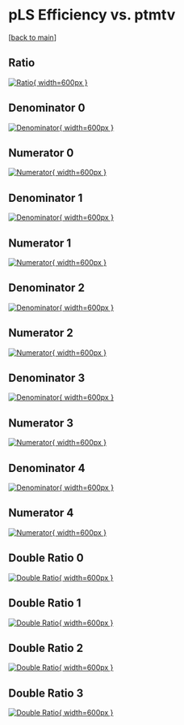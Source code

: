 # pLS Efficiency vs. ptmtv

[[back to main](./)]



## Ratio

[![Ratio](../mtv/var/pLS_xtr_0_-1_eff_ptmtv.png){ width=600px }](../mtv/var/pLS_xtr_0_-1_eff_ptmtv.pdf)

## Denominator 0

[![Denominator](../mtv/den/pLS_xtr_0_-1_eff_ptmtv_den0.png){ width=600px }](../mtv/den/pLS_xtr_0_-1_eff_ptmtv_den0.pdf)

## Numerator 0

[![Numerator](../mtv/num/pLS_xtr_0_-1_eff_ptmtv_num0.png){ width=600px }](../mtv/num/pLS_xtr_0_-1_eff_ptmtv_num0.pdf)

## Denominator 1

[![Denominator](../mtv/den/pLS_xtr_0_-1_eff_ptmtv_den1.png){ width=600px }](../mtv/den/pLS_xtr_0_-1_eff_ptmtv_den1.pdf)

## Numerator 1

[![Numerator](../mtv/num/pLS_xtr_0_-1_eff_ptmtv_num1.png){ width=600px }](../mtv/num/pLS_xtr_0_-1_eff_ptmtv_num1.pdf)

## Denominator 2

[![Denominator](../mtv/den/pLS_xtr_0_-1_eff_ptmtv_den2.png){ width=600px }](../mtv/den/pLS_xtr_0_-1_eff_ptmtv_den2.pdf)

## Numerator 2

[![Numerator](../mtv/num/pLS_xtr_0_-1_eff_ptmtv_num2.png){ width=600px }](../mtv/num/pLS_xtr_0_-1_eff_ptmtv_num2.pdf)

## Denominator 3

[![Denominator](../mtv/den/pLS_xtr_0_-1_eff_ptmtv_den3.png){ width=600px }](../mtv/den/pLS_xtr_0_-1_eff_ptmtv_den3.pdf)

## Numerator 3

[![Numerator](../mtv/num/pLS_xtr_0_-1_eff_ptmtv_num3.png){ width=600px }](../mtv/num/pLS_xtr_0_-1_eff_ptmtv_num3.pdf)

## Denominator 4

[![Denominator](../mtv/den/pLS_xtr_0_-1_eff_ptmtv_den4.png){ width=600px }](../mtv/den/pLS_xtr_0_-1_eff_ptmtv_den4.pdf)

## Numerator 4

[![Numerator](../mtv/num/pLS_xtr_0_-1_eff_ptmtv_num4.png){ width=600px }](../mtv/num/pLS_xtr_0_-1_eff_ptmtv_num4.pdf)

## Double Ratio 0

[![Double Ratio](../mtv/ratio/pLS_xtr_0_-1_eff_ptmtv_ratio0.png){ width=600px }](../mtv/ratio/pLS_xtr_0_-1_eff_ptmtv_ratio0.pdf)

## Double Ratio 1

[![Double Ratio](../mtv/ratio/pLS_xtr_0_-1_eff_ptmtv_ratio1.png){ width=600px }](../mtv/ratio/pLS_xtr_0_-1_eff_ptmtv_ratio1.pdf)

## Double Ratio 2

[![Double Ratio](../mtv/ratio/pLS_xtr_0_-1_eff_ptmtv_ratio2.png){ width=600px }](../mtv/ratio/pLS_xtr_0_-1_eff_ptmtv_ratio2.pdf)

## Double Ratio 3

[![Double Ratio](../mtv/ratio/pLS_xtr_0_-1_eff_ptmtv_ratio3.png){ width=600px }](../mtv/ratio/pLS_xtr_0_-1_eff_ptmtv_ratio3.pdf)

